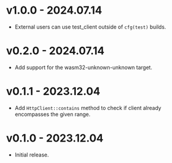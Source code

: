 # v1.0.0 - 2024.07.14

- External users can use test_client outside of `cfg(test)` builds.

# v0.2.0 - 2024.07.14

- Add support for the wasm32-unknown-unknown target.

# v0.1.1 - 2023.12.04

- Add `HttpClient::contains` method to check if client already encompasses the given range.

# v0.1.0 - 2023.12.04

- Initial release.

